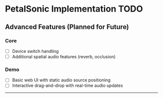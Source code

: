 # PetalSonic Implementation TODO

## Advanced Features (Planned for Future)

### Core

- [ ] Device switch handling
- [ ] Additional spatial audio features (reverb, occlusion)

### Demo

- [ ] Basic web UI with static audio source positioning
- [ ] Interactive drag-and-drop with real-time audio updates

---
